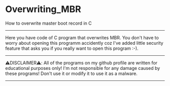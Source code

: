 # Overwriting_MBR
How to overwrite master boot record in C
_____________________________________________________________________________________________
Here you have code of C program that overwrites MBR. You don't have to worry about opening
this programm accidently coz I've added little security feature that asks you if you really
want to open this program :-).
_______________________________________________________________________________________
⚠️DISCLAIMER⚠️: All of the programs on my github profile are written for educational purposes only!
I'm not responsible for any damage caused by these programs! Don't use it or modify it
to use it as a malware.
_____________________________________________________________________________________________
